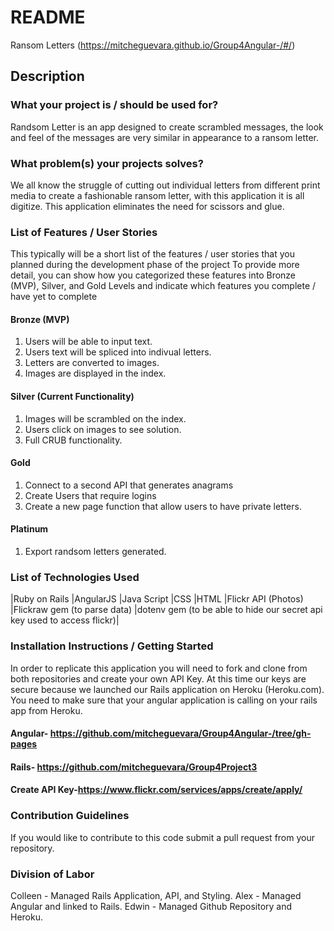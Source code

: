 # README
Ransom Letters (https://mitcheguevara.github.io/Group4Angular-/#/)
## Description
### What your project is / should be used for?
Randsom Letter is an app designed to create scrambled messages, the look and feel of the messages are very similar in appearance to a ransom letter. 
### What problem(s) your projects solves?
We all know the struggle of cutting out individual letters from different print media to create a fashionable ransom letter, with this application it is all digitize. This application eliminates the need for scissors and glue. 

### List of Features / User Stories
This typically will be a short list of the features / user stories that you planned during the development phase of the project
To provide more detail, you can show how you categorized these features into Bronze (MVP), Silver, and Gold Levels and indicate which features you complete / have yet to complete

#### Bronze (MVP)
1. Users will be able to input text.
2. Users text will be spliced into indivual letters.
3. Letters are converted to images.
4. Images are displayed in the index.

#### Silver (Current Functionality)
1. Images will be scrambled on the index.
2. Users click on images to see solution.
3. Full CRUB functionality.

#### Gold
1. Connect to a second API that generates anagrams
2. Create Users that require logins 
3. Create a new page function that allow users to have private letters. 

#### Platinum
1. Export randsom letters generated.

### List of Technologies Used
|Ruby on Rails 
|AngularJS
|Java Script
|CSS 
|HTML
|Flickr API (Photos)
|Flickraw gem (to parse data)
|dotenv gem (to be able to hide our secret api key used to access flickr)|

### Installation Instructions / Getting Started
In order to replicate this application you will need to fork and clone from both repositories and create your own API Key. At this time our keys are secure because we launched our Rails application on Heroku (Heroku.com). You need to make sure that your angular application is calling on your rails app from Heroku.

#### Angular- https://github.com/mitcheguevara/Group4Angular-/tree/gh-pages
#### Rails- https://github.com/mitcheguevara/Group4Project3
#### Create API Key-https://www.flickr.com/services/apps/create/apply/

### Contribution Guidelines
If you would like to contribute to this code submit a pull request from your repository. 

### Division of Labor 

Colleen - Managed Rails Application, API, and Styling.
Alex - Managed Angular and linked to Rails.
Edwin - Managed Github Repository and Heroku. 
